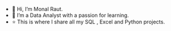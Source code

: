 - 👋 Hi, I’m Monal Raut.
- 🌱 I’m a Data Analyst with a passion for learning.
- ⭐️ This is where I share all my SQL , Excel and Python projects.


<!---
monalraut/monalraut is a ✨ special ✨ repository because its `README.md` (this file) appears on your GitHub profile.
You can click the Preview link to take a look at your changes.
--->
